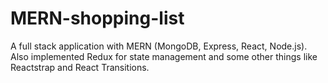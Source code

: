 # MERN-shopping-list
 A full stack application with MERN (MongoDB, Express, React, Node.js). Also implemented Redux for state management and some other things like Reactstrap and React Transitions. 
